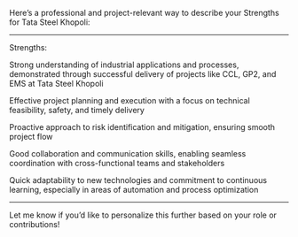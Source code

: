 Here’s a professional and project-relevant way to describe your Strengths for Tata Steel Khopoli:


---

Strengths:

Strong understanding of industrial applications and processes, demonstrated through successful delivery of projects like CCL, GP2, and EMS at Tata Steel Khopoli

Effective project planning and execution with a focus on technical feasibility, safety, and timely delivery

Proactive approach to risk identification and mitigation, ensuring smooth project flow

Good collaboration and communication skills, enabling seamless coordination with cross-functional teams and stakeholders

Quick adaptability to new technologies and commitment to continuous learning, especially in areas of automation and process optimization



---

Let me know if you’d like to personalize this further based on your role or contributions!

